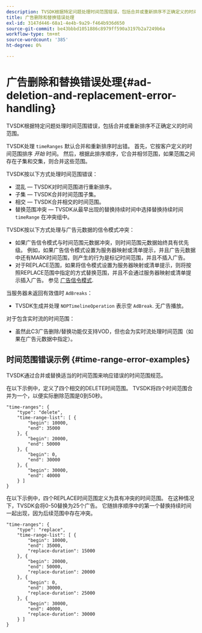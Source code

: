 ```yaml
---
description: TVSDK根据特定问题处理时间范围错误，包括合并或重新排序不正确定义的时间范围。
title: 广告删除和替换错误处理
exl-id: 3147d446-68a1-4e4b-9a29-f464b936d650
source-git-commit: be43bbbd1051886c8979ff590a3197b2a7249b6a
workflow-type: tm+mt
source-wordcount: '385'
ht-degree: 0%

---
```


# 广告删除和替换错误处理{#ad-deletion-and-replacement-error-handling}

TVSDK根据特定问题处理时间范围错误，包括合并或重新排序不正确定义的时间范围。

TVSDK处理 `timeRanges` 默认合并和重新排序时出错。 首先，它按客户定义的时间范围排序 *开始* 时间。 然后，根据此排序顺序，它合并相邻范围，如果范围之间存在子集和交集，则合并这些范围。

TVSDK按以下方式处理时间范围错误：

* 混乱 — TVSDK对时间范围进行重新排序。
* 子集 — TVSDK合并时间范围子集。
* 相交 — TVSDK合并相交的时间范围。
* 替换范围冲突 — TVSDK从最早出现的替换持续时间中选择替换持续时间 `timeRange` 在冲突组中。

TVSDK按以下方式处理与广告元数据的信令模式冲突：

* 如果广告信令模式与时间范围元数据冲突，则时间范围元数据始终具有优先级。 例如，如果广告信令模式设置为服务器映射或清单提示，并且广告元数据中还有MARK时间范围，则产生的行为是标记时间范围，并且不插入广告。
* 对于REPLACE范围，如果将信令模式设置为服务器映射或清单提示，则将按照REPLACE范围中指定的方式替换范围，并且不会通过服务器映射或清单提示插入广告。 参见 [广告信令模式](../../../tvsdk-1.4-for-android/ad-insertion/ad-insertion-metadata/android-1.4-ad-signaling-mode.md).

当服务器未返回有效值时 `AdBreaks`：

* TVSDK生成并处理 `NOPTimelineOperation` 表示空 `AdBreak`. 无广告播放。

对于包含实时流的时间范围：

* 虽然此C3广告删除/替换功能仅支持VOD，但也会为实时流处理时间范围（如果在广告元数据中指定）。

## 时间范围错误示例 {#time-range-error-examples}

TVSDK通过合并或替换适当的时间范围来响应错误的时间范围规范。

在以下示例中，定义了四个相交的DELETE时间范围。 TVSDK将四个时间范围合并为一个，以便实际删除范围是0到50秒。

```
"time-ranges": {
    "type": "delete",
    "time-range-list": [ {
        "begin": 10000,
        "end": 35000
    }, {
        "begin": 20000,
        "end": 50000
    }, {
        "begin": 0,
        "end": 30000
    }, {
        "begin": 30000,
        "end": 40000
    } ]
}
```

在以下示例中，四个REPLACE时间范围定义为具有冲突的时间范围。 在这种情况下，TVSDK会将0-50替换为25个广告。 它随排序顺序中的第一个替换持续时间一起出现，因为后续范围中存在冲突。

```
"time-ranges": {
    "type": "replace",
    "time-range-list": [ {
        "begin": 10000,
        "end": 35000,
        "replace-duration": 15000
    }, {
        "begin": 20000,
        "end": 50000,
        "replace-duration": 20000
    }, {
        "begin": 0,
        "end": 30000,
        "replace-duration": 25000
    }, {
        "begin": 30000,
        "end": 40000,
        "replace-duration": 30000
    } ]
}
```
